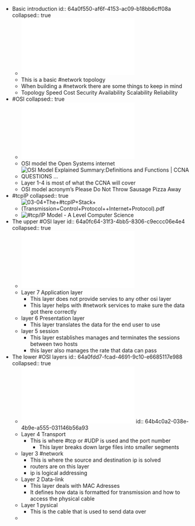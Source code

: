 - Basic introduction
  id:: 64a0f550-af6f-4153-ac09-b18bb6cff08a
  collapsed:: true
	- ![03-02+A+(Very)+Basic+Introduction+to+##networking.pdf](../assets/03-02+A+(Very)+Basic+Introduction+to+##networking_1688270254072_0.pdf)
	- This is a basic #network topology
	- When building a #network there are some things to keep in mind
	- Topology
	  Speed
	  Cost
	  Security
	  Availability
	  Scalability
	  Reliability
- #OSI
  collapsed:: true
	- ![03-03+Open+Systems+Interconnection+OSI+Model+Overview.pdf](../assets/03-03+Open+Systems+Interconnection+OSI+Model+Overview_1688270343038_0.pdf)
	- OSI model the Open Systems internet
	- ![OSI Model Explained Summary:Definitions and Functions | CCNA QUESTIONS ...](https://external-content.duckduckgo.com/iu/?u=http%3A%2F%2F3.bp.blogspot.com%2F-5swPB9xcxfg%2FVIiAnVbe4NI%2FAAAAAAAANRs%2FlpGBkKiNeRE%2Fs1600%2F1-tutorial-osi-7-layer-model.gif&f=1&nofb=1&ipt=702cee4a78d3b4e9f5680a1f715389ce8dbb700c44e033f6c66b2471d6e40860&ipo=images)
	- Layer 1-4 is most of what the CCNA will cover
	- OSI model acronym’s Please Do Not Throw Sausage Pizza Away
- #tcpIP
  collapsed:: true
	- ![03-04+The+#tcpIP+Stack+(Transmission+Control+Protocol++Internet+Protocol).pdf](../assets/03-04+The+#tcpIP+Stack+(Transmission+Control+Protocol++Internet+Protocol)_1688271631996_0.pdf)
	- ![#tcp/IP Model - A Level Computer Science](https://external-content.duckduckgo.com/iu/?u=https%3A%2F%2Flearnlearn.uk%2Falevelcs%2Fwp-content%2Fuploads%2Fsites%2F20%2F2020%2F06%2FOSI-to-#tcpIP-Model.png&f=1&nofb=1&ipt=5606510ead751b48fed2547dfc08deaf56fd9fe6eba3d8f2e2f37ce4e71881bd&ipo=images)
- The upper #OSI layer
  id:: 64a0fc64-31f3-4bb5-8306-c9eccc06e4e4
  collapsed:: true
	- ![03-05+The+Upper+OSI+Layers.pdf](../assets/03-05+The+Upper+OSI+Layers_1688271956636_0.pdf)
	- Layer 7 Application layer
		- This layer does not provide servies to any other osi layer
		- This layer helps with #network services to make sure the data got there correctly
	- layer 6 Presentation layer
		- This layer translates the data for the end user to use
	- layer 5 session
		- This layer establishes manages and terminates the sessions between two hosts
		- this layer also manages the rate that data can pass
- The lower #OSI layers
  id:: 64a0fdd7-fcad-4691-9c10-e6685117e988
  collapsed:: true
	- ![03-06+The+Lower+OSI+Layers.pdf](../assets/03-06+The+Lower+OSI+Layers_1688272364899_0.pdf)
	  id:: 64b4c0a2-038e-4b9e-a555-031146b56a93
	- Layer 4 Transport
		- This is where #tcp or #UDP is used and the port number
			- This layer breaks down large files into smaller segments
	- layer 3 #network
		- This is where the source and destination ip is solved
		- routers are on this layer
		- ip is logical addressing
	- Layer 2 Data-link
		- This layer deals with MAC Adresses
		- It defines how data is formatted for transmission and how to access the physical cable
	- Layer 1 pysical
		- This is the cable that is used to send data over
	-